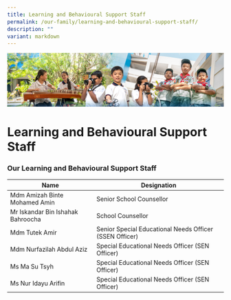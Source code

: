 ```yaml
---
title: Learning and Behavioural Support Staff
permalink: /our-family/learning-and-behavioural-support-staff/
description: ""
variant: markdown
---
```

![](/images/AboutUs.jpg)

Learning and Behavioural Support Staff
======================================

### **Our Learning and Behavioural Support Staff**

| Name                       | Designation                                |
|------------------------------------|---------------------------------------------------------|
| Mdm Amizah Binte Mohamed Amin  | Senior School Counsellor                                       |
| Mr Iskandar Bin Ishahak Bahroocha  | School Counsellor                                       |
| Mdm Tutek Amir                     | Senior Special Educational Needs Officer (SSEN Officer) |
| Mdm Nurfazilah Abdul Aziz          | Special Educational Needs Officer (SEN Officer)         |
| Ms Ma Su Tsyh                      | Special Educational Needs Officer (SEN Officer)         |
| Ms Nur Idayu Arifin                      | Special Educational Needs Officer (SEN Officer)         |